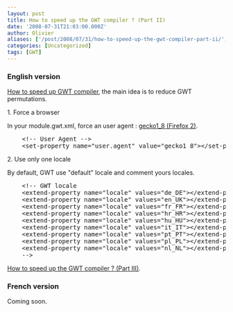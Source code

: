 ```yaml
---
layout: post
title: How to speed up the GWT compiler ? (Part II)
date: '2008-07-31T21:03:00.000Z'
author: Olivier
aliases: ['/post/2008/07/31/how-to-speed-up-the-gwt-compiler-part-ii/', '/post/2008/07/31/can-i-speed-up-the-gwt-compiler-part-ii/', '/post/2008-07-31-can-i-speed-up-the-gwt-compiler-part-ii.html']
categories: [Uncategorized]
tags: [GWT]
---
```


<h3>English version</h3> <p><a href="/post/2008-07-31-how-to-speed-up-the-gwt-compiler-part-i.html">How to speed up GWT compiler</a>, the main idea is to reduce GWT permutations.</p>
 <p>1. Force a browser</p> <p>In your module.gwt.xml, force an user agent : <a href="http://developer.mozilla.org/en/docs/Gecko">gecko1_8 (Firefox 2)</a>.</p>
<pre class="prettyprint lang-xml">
    &lt;!-- User Agent --&gt;
    &lt;set-property name="user.agent" value="gecko1_8"&gt;&lt;/set-property&gt;
</pre>
<p>2. Use only one locale</p> <p>By default, GWT use &quot;default&quot; locale and comment yours locales.</p> 
<pre class="prettyprint lang-xml">
    &lt;!-- GWT locale
    &lt;extend-property name="locale" values="de_DE"&gt;&lt;/extend-property&gt;
    &lt;extend-property name="locale" values="en_UK"&gt;&lt;/extend-property&gt;
    &lt;extend-property name="locale" values="fr_FR"&gt;&lt;/extend-property&gt;
    &lt;extend-property name="locale" values="hr_HR"&gt;&lt;/extend-property&gt;
    &lt;extend-property name="locale" values="hu_HU"&gt;&lt;/extend-property&gt;
    &lt;extend-property name="locale" values="it_IT"&gt;&lt;/extend-property&gt;
    &lt;extend-property name="locale" values="pt_PT"&gt;&lt;/extend-property&gt;
    &lt;extend-property name="locale" values="pl_PL"&gt;&lt;/extend-property&gt;
    &lt;extend-property name="locale" values="nl_NL"&gt;&lt;/extend-property&gt;
    --&gt;
</pre>
<p><a href="/post/2008-07-31-how-to-speed-up-the-gwt-compiler-part-iii.html">How to speed up the GWT compiler ? (Part III)</a>.</p> 
<h3>French version</h3> <p>Coming soon.</p>

